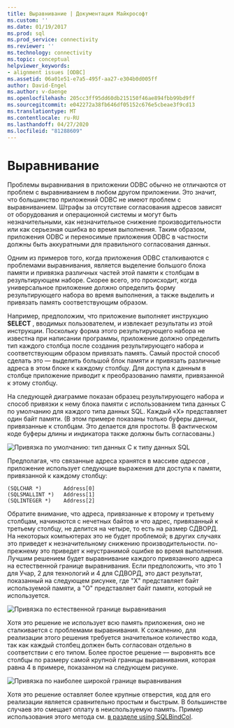 ```yaml
---
title: Выравнивание | Документация Майкрософт
ms.custom: ''
ms.date: 01/19/2017
ms.prod: sql
ms.prod_service: connectivity
ms.reviewer: ''
ms.technology: connectivity
ms.topic: conceptual
helpviewer_keywords:
- alignment issues [ODBC]
ms.assetid: 06a01e51-e7a5-495f-aa27-e304b0d005ff
author: David-Engel
ms.author: v-daenge
ms.openlocfilehash: 205cc3ff95dd60db215150f46ae894fbb99bd9ff
ms.sourcegitcommit: e042272a38fb646df05152c676e5cbeae3f9cd13
ms.translationtype: MT
ms.contentlocale: ru-RU
ms.lasthandoff: 04/27/2020
ms.locfileid: "81288609"
---
```

# <a name="alignment"></a>Выравнивание
Проблемы выравнивания в приложении ODBC обычно не отличаются от проблем с выравниванием в любом другом приложении. Это значит, что большинство приложений ODBC не имеют проблем с выравниванием. Штрафы за отсутствие согласования адресов зависят от оборудования и операционной системы и могут быть незначительными, как незначительное снижение производительности или как серьезная ошибка во время выполнения. Таким образом, приложения ODBC и переносимые приложения ODBC в частности должны быть аккуратными для правильного согласования данных.  
  
 Одним из примеров того, когда приложения ODBC сталкиваются с проблемами выравнивания, является выделение большого блока памяти и привязка различных частей этой памяти к столбцам в результирующем наборе. Скорее всего, это происходит, когда универсальное приложение должно определить форму результирующего набора во время выполнения, а также выделить и привязать память соответствующим образом.  
  
 Например, предположим, что приложение выполняет инструкцию **SELECT** , вводимых пользователем, и извлекает результаты из этой инструкции. Поскольку форма этого результирующего набора не известна при написании программы, приложение должно определить тип каждого столбца после создания результирующего набора и соответствующим образом привязать память. Самый простой способ сделать это — выделить большой блок памяти и привязать различные адреса в этом блоке к каждому столбцу. Для доступа к данным в столбце приложение приводит к преобразованию памяти, привязанной к этому столбцу.  
  
 На следующей диаграмме показан образец результирующего набора и способ привязки к нему блока памяти с использованием типа данных C по умолчанию для каждого типа данных SQL. Каждый «X» представляет один байт памяти. (В этом примере показаны только буферы данных, привязанные к столбцам. Это делается для простоты. В фактическом коде буферы длины и индикатора также должны быть согласованы.)  
  
 ![Привязка по умолчанию: тип данных C к типу данных SQL](../../../odbc/reference/develop-app/media/pr24.gif "pr24")  
  
 Предполагая, что связанные адреса хранятся в массиве *адресов* , приложение использует следующие выражения для доступа к памяти, привязанной к каждому столбцу:  
  
```  
(SQLCHAR *)       Address[0]  
(SQLSMALLINT *)   Address[1]  
(SQLINTEGER *)    Address[2]  
```  
  
 Обратите внимание, что адреса, привязанные к второму и третьему столбцам, начинаются с нечетных байтов и что адрес, привязанный к третьему столбцу, не делится на четыре, то есть на размер СДВОРД. На некоторых компьютерах это не будет проблемой; в других случаях это приведет к незначительному снижению производительности. по-прежнему это приведет к неустранимой ошибке во время выполнения. Лучшим решением будет выравнивание каждого привязанного адреса на естественной границе выравнивания. Если предположить, что это 1 для Учар, 2 для технологий и 4 для СДВОРД, это даст результат, показанный на следующем рисунке, где "X" представляет байт используемой памяти, а "O" представляет байт памяти, который не используется.  
  
 ![Привязка по естественной границе выравнивания](../../../odbc/reference/develop-app/media/pr25.gif "pr25")  
  
 Хотя это решение не использует всю память приложения, оно не сталкивается с проблемами выравнивания. К сожалению, для реализации этого решения требуется значительное количество кода, так как каждый столбец должен быть согласован отдельно в соответствии с его типом. Более простое решение — выровнять все столбцы по размеру самой крупной границы выравнивания, которая равна 4 в примере, показанном на следующем рисунке.  
  
 ![Привязка по наиболее широкой границе выравнивания](../../../odbc/reference/develop-app/media/pr26.gif "pr26")  
  
 Хотя это решение оставляет более крупные отверстия, код для его реализации является сравнительно простым и быстрым. В большинстве случаев это смещает оплату в неиспользуемую память. Пример использования этого метода см. [в разделе using SQLBindCol](../../../odbc/reference/develop-app/using-sqlbindcol.md).
